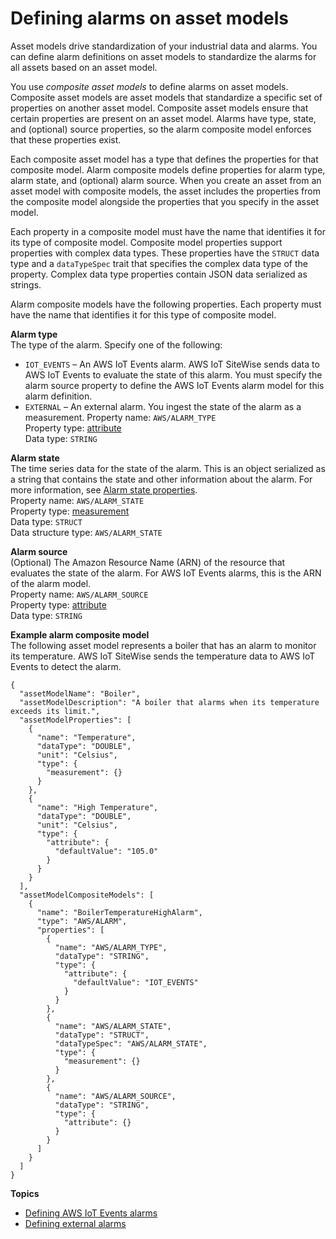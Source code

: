 # Defining alarms on asset models<a name="define-alarms"></a>

Asset models drive standardization of your industrial data and alarms\. You can define alarm definitions on asset models to standardize the alarms for all assets based on an asset model\.

You use *composite asset models* to define alarms on asset models\. Composite asset models are asset models that standardize a specific set of properties on another asset model\. Composite asset models ensure that certain properties are present on an asset model\. Alarms have type, state, and \(optional\) source properties, so the alarm composite model enforces that these properties exist\.

Each composite asset model has a type that defines the properties for that composite model\. Alarm composite models define properties for alarm type, alarm state, and \(optional\) alarm source\. When you create an asset from an asset model with composite models, the asset includes the properties from the composite model alongside the properties that you specify in the asset model\.

Each property in a composite model must have the name that identifies it for its type of composite model\. Composite model properties support properties with complex data types\. These properties have the `STRUCT` data type and a `dataTypeSpec` trait that specifies the complex data type of the property\. Complex data type properties contain JSON data serialized as strings\.

Alarm composite models have the following properties\. Each property must have the name that identifies it for this type of composite model\.

**Alarm type**  
The type of the alarm\. Specify one of the following:  
+ `IOT_EVENTS` – An AWS IoT Events alarm\. AWS IoT SiteWise sends data to AWS IoT Events to evaluate the state of this alarm\. You must specify the alarm source property to define the AWS IoT Events alarm model for this alarm definition\.
+ `EXTERNAL` – An external alarm\. You ingest the state of the alarm as a measurement\.
Property name: `AWS/ALARM_TYPE`  
Property type: [attribute](attributes.md)  
Data type: `STRING`

**Alarm state**  
The time series data for the state of the alarm\. This is an object serialized as a string that contains the state and other information about the alarm\. For more information, see [Alarm state properties](industrial-alarms.md#alarm-state-properties)\.  
Property name: `AWS/ALARM_STATE`  
Property type: [measurement](measurements.md)  
Data type: `STRUCT`  
Data structure type: `AWS/ALARM_STATE`

**Alarm source**  
\(Optional\) The Amazon Resource Name \(ARN\) of the resource that evaluates the state of the alarm\. For AWS IoT Events alarms, this is the ARN of the alarm model\.  
Property name: `AWS/ALARM_SOURCE`  
Property type: [attribute](attributes.md)  
Data type: `STRING`

**Example alarm composite model**  
The following asset model represents a boiler that has an alarm to monitor its temperature\. AWS IoT SiteWise sends the temperature data to AWS IoT Events to detect the alarm\.  

```
{
  "assetModelName": "Boiler",
  "assetModelDescription": "A boiler that alarms when its temperature exceeds its limit.",
  "assetModelProperties": [
    {
      "name": "Temperature",
      "dataType": "DOUBLE",
      "unit": "Celsius",
      "type": {
        "measurement": {}
      }
    },
    {
      "name": "High Temperature",
      "dataType": "DOUBLE",
      "unit": "Celsius",
      "type": {
        "attribute": {
          "defaultValue": "105.0"
        }
      }
    }
  ],
  "assetModelCompositeModels": [
    {
      "name": "BoilerTemperatureHighAlarm",
      "type": "AWS/ALARM",
      "properties": [
        {
          "name": "AWS/ALARM_TYPE",
          "dataType": "STRING",
          "type": {
            "attribute": {
              "defaultValue": "IOT_EVENTS"
            }
          }
        },
        {
          "name": "AWS/ALARM_STATE",
          "dataType": "STRUCT",
          "dataTypeSpec": "AWS/ALARM_STATE",
          "type": {
            "measurement": {}
          }
        },
        {
          "name": "AWS/ALARM_SOURCE",
          "dataType": "STRING",
          "type": {
            "attribute": {}
          }
        }
      ]
    }
  ]
}
```

**Topics**
+ [Defining AWS IoT Events alarms](define-iot-events-alarms.md)
+ [Defining external alarms](define-external-alarms.md)